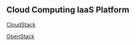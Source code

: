 

## Cloud Computing IaaS Platform

[CloudStack]( http://en.wikipedia.org/wiki/CloudStack )

[OpenStack]( http://en.wikipedia.org/wiki/OpenStack )

